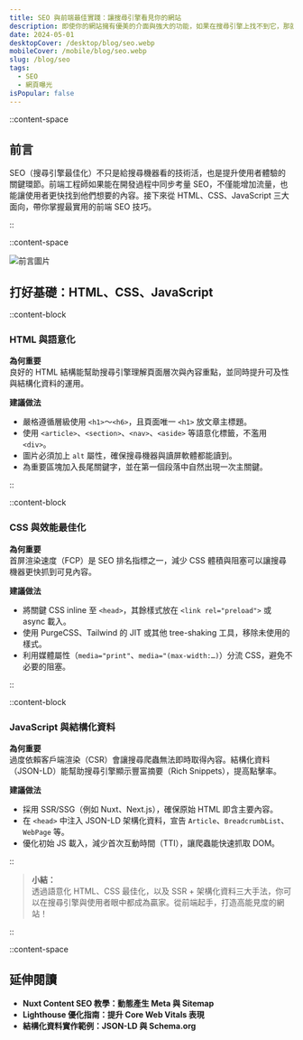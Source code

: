 ```yaml
---
title: SEO 與前端最佳實踐：讓搜尋引擎看見你的網站
description: 即使你的網站擁有優美的介面與強大的功能，如果在搜尋引擎上找不到它，那就形同隱形。身為前端工程師，瞭解基本的 SEO 概念與技術是讓網站脫穎而出的關鍵。這篇文章將分享我在前端實作時，常用的 SEO 小技巧與實務做法，幫助你顯著提升網站曝光度。
date: 2024-05-01
desktopCover: /desktop/blog/seo.webp
mobileCover: /mobile/blog/seo.webp
slug: /blog/seo
tags:
  - SEO
  - 網頁曝光
isPopular: false
---
```


::content-space

## 前言

SEO（搜尋引擎最佳化）不只是給搜尋機器看的技術活，也是提升使用者體驗的關鍵環節。前端工程師如果能在開發過程中同步考量 SEO，不僅能增加流量，也能讓使用者更快找到他們想要的內容。接下來從 HTML、CSS、JavaScript 三大面向，帶你掌握最實用的前端 SEO 技巧。

::

::content-space

![前言圖片](/desktop/blog/seo.webp)

## 打好基礎：HTML、CSS、JavaScript

::content-block

### HTML 與語意化

**為何重要**  
良好的 HTML 結構能幫助搜尋引擎理解頁面層次與內容重點，並同時提升可及性與結構化資料的運用。

**建議做法**

- 嚴格遵循層級使用 `<h1>`～`<h6>`，且頁面唯一 `<h1>` 放文章主標題。
- 使用 `<article>`、`<section>`、`<nav>`、`<aside>` 等語意化標籤，不濫用 `<div>`。
- 圖片必須加上 `alt` 屬性，確保搜尋機器與讀屏軟體都能讀到。
- 為重要區塊加入長尾關鍵字，並在第一個段落中自然出現一次主關鍵。

::

::content-block

### CSS 與效能最佳化

**為何重要**  
首屏渲染速度（FCP）是 SEO 排名指標之一，減少 CSS 體積與阻塞可以讓搜尋機器更快抓到可見內容。

**建議做法**

- 將關鍵 CSS inline 至 `<head>`，其餘樣式放在 `<link rel="preload">` 或 async 載入。
- 使用 PurgeCSS、Tailwind 的 JIT 或其他 tree-shaking 工具，移除未使用的樣式。
- 利用媒體屬性（`media="print"`、`media="(max-width:…)`）分流 CSS，避免不必要的阻塞。

::

::content-block

### JavaScript 與結構化資料

**為何重要**  
過度依賴客戶端渲染（CSR）會讓搜尋爬蟲無法即時取得內容。結構化資料（JSON-LD）能幫助搜尋引擎顯示豐富摘要（Rich Snippets），提高點擊率。

**建議做法**

- 採用 SSR/SSG（例如 Nuxt、Next.js），確保原始 HTML 即含主要內容。
- 在 `<head>` 中注入 JSON-LD 架構化資料，宣告 `Article`、`BreadcrumbList`、`WebPage` 等。
- 優化初始 JS 載入，減少首次互動時間（TTI），讓爬蟲能快速抓取 DOM。

::

> **小結：**  
> 透過語意化 HTML、CSS 最佳化，以及 SSR + 架構化資料三大手法，你可以在搜尋引擎與使用者眼中都成為贏家。從前端起手，打造高能見度的網站！

::

::content-space

## 延伸閱讀

- **Nuxt Content SEO 教學：動態產生 Meta 與 Sitemap**
- **Lighthouse 優化指南：提升 Core Web Vitals 表現**
- **結構化資料實作範例：JSON-LD 與 Schema.org**
